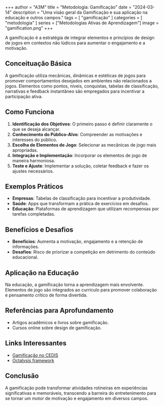 +++
author = "A3M"
title = "Metodologia: Gamificação"
date = "2024-03-14"
description = "Uma visão geral da Gamificação e sua aplicação na educação e outros campos."
tags = [
    "gamificação"
]
categories = [
    "metodologia"
]
series = ["Metodologias Ativas de Aprendizagem"]
image = "gamification.png"
+++

A gamificação é a estratégia de integrar elementos e princípios de design de jogos em contextos não lúdicos para aumentar o engajamento e a motivação. <!--more-->

## Conceituação Básica

A gamificação utiliza mecânicas, dinâmicas e estéticas de jogos para promover comportamentos desejados em ambientes não relacionados a jogos. Elementos como pontos, níveis, conquistas, tabelas de classificação, narrativas e feedback instantâneo são empregados para incentivar a participação ativa.

## Como Funciona

1. **Identificação dos Objetivos**: O primeiro passo é definir claramente o que se deseja alcançar.
2. **Conhecimento do Público-Alvo**: Compreender as motivações e interesses do público.
3. **Escolha de Elementos de Jogo**: Selecionar as mecânicas de jogo mais apropriadas.
4. **Integração e Implementação**: Incorporar os elementos de jogo de maneira harmoniosa.
5. **Teste e Ajuste**: Implementar a solução, coletar feedback e fazer os ajustes necessários.

## Exemplos Práticos

- **Empresas**: Tabelas de classificação para incentivar a produtividade.
- **Saúde**: Apps que transformam a prática de exercícios em desafios.
- **Educação**: Plataformas de aprendizagem que utilizam recompensas por tarefas completadas.

## Benefícios e Desafios

- **Benefícios**: Aumenta a motivação, engajamento e a retenção de informações.
- **Desafios**: Risco de priorizar a competição em detrimento do conteúdo educacional.

## Aplicação na Educação

Na educação, a gamificação torna a aprendizagem mais envolvente. Elementos de jogo são integrados ao currículo para promover colaboração e pensamento crítico de forma divertida.

## Referências para Aprofundamento

- Artigos acadêmicos e livros sobre gamificação.
- Cursos online sobre design de gamificação.

## Links Interessantes

- [Gamificação no CEDIS](https://cedis.unb.br/pt/areas/gamification/)
- [Octalysis framework](https://yukaichou.com/gamification-examples/octalysis-complete-gamification-framework/)

## Conclusão

A gamificação pode transformar atividades rotineiras em experiências significativas e memoráveis, transcendo a barreira do entretenimento para se tornar um motor de motivação e engajamento em diversos campos.

